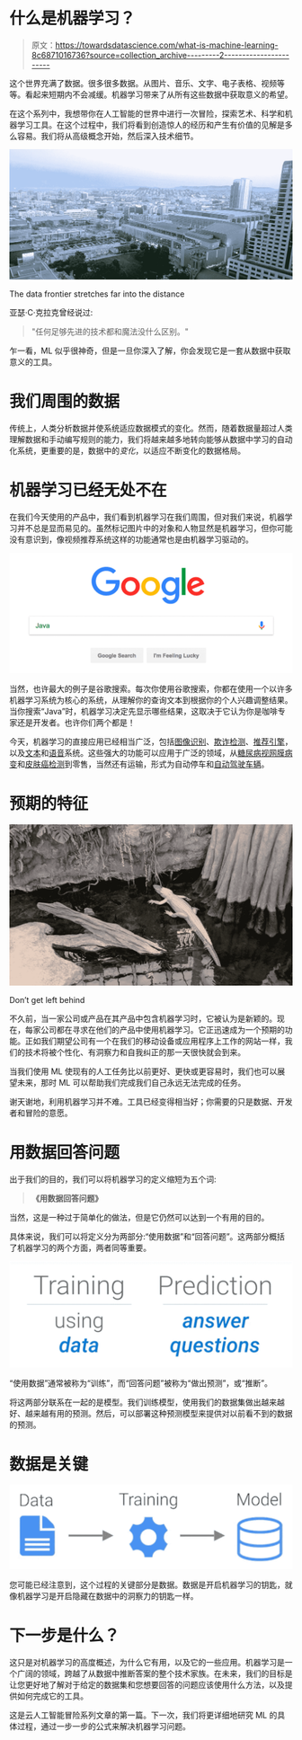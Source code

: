 # 什么是机器学习？

> 原文：<https://towardsdatascience.com/what-is-machine-learning-8c6871016736?source=collection_archive---------2----------------------->

这个世界充满了数据。很多很多数据。从图片、音乐、文字、电子表格、视频等等。看起来短期内不会减缓。机器学习带来了从所有这些数据中获取意义的希望。

在这个系列中，我想带你在人工智能的世界中进行一次冒险，探索艺术、科学和机器学习工具。在这个过程中，我们将看到创造惊人的经历和产生有价值的见解是多么容易。我们将从高级概念开始，然后深入技术细节。

![](img/2cb4a75c82e667005b2cb83728f5eab0.png)

The data frontier stretches far into the distance

亚瑟·C·克拉克曾经说过:

> "任何足够先进的技术都和魔法没什么区别。"

乍一看，ML 似乎很神奇，但是一旦你深入了解，你会发现它是一套从数据中获取意义的工具。

# 我们周围的数据

传统上，人类分析数据并使系统适应数据模式的变化。然而，随着数据量超过人类理解数据和手动编写规则的能力，我们将越来越多地转向能够从数据中学习的自动化系统，更重要的是，数据中的*变化*，以适应不断变化的数据格局。

# 机器学习已经无处不在

在我们今天使用的产品中，我们看到机器学习在我们周围，但对我们来说，机器学习并不总是显而易见的。虽然标记图片中的对象和人物显然是机器学习，但你可能没有意识到，像视频推荐系统这样的功能通常也是由机器学习驱动的。

![](img/394a1e60ab3ec92ee529ea00cfd092c9.png)

当然，也许最大的例子是谷歌搜索。每次你使用谷歌搜索，你都在使用一个以许多机器学习系统为核心的系统，从理解你的查询文本到根据你的个人兴趣调整结果。当你搜索“Java”时，机器学习决定先显示哪些结果，这取决于它认为你是咖啡专家还是开发者。也许你们两个都是！

今天，机器学习的直接应用已经相当广泛，包括[图像识别](https://cloud.google.com/vision/)、[欺诈检测](https://cloud.google.com/blog/big-data/2017/08/how-wepay-uses-stream-analytics-for-real-time-fraud-detection-using-gcp-and-apache-kafka)、[推荐引擎](https://cloud.google.com/solutions/recommendations-using-machine-learning-on-compute-engine)，以及[文本](https://cloud.google.com/natural-language/)和[语音](https://deepmind.com/blog/wavenet-generative-model-raw-audio/)系统。这些强大的功能可以应用于广泛的领域，从[糖尿病视网膜病变](https://blog.google/topics/machine-learning/detecting-diabetic-eye-disease-machine-learning/)和[皮肤癌检测](http://cs.stanford.edu/people/esteva/nature/)到零售，当然还有运输，形式为自动停车和[自动驾驶车辆](https://waymo.com/)。

# 预期的特征

![](img/13d3b57f720313462820ae1e0b4fecf0.png)

Don’t get left behind

不久前，当一家公司或产品在其产品中包含机器学习时，它被认为是新颖的。现在，每家公司都在寻求在他们的产品中使用机器学习。它正迅速成为一个预期的功能。正如我们期望公司有一个在我们的移动设备或应用程序上工作的网站一样，我们的技术将被个性化、有洞察力和自我纠正的那一天很快就会到来。

当我们使用 ML 使现有的人工任务比以前更好、更快或更容易时，我们也可以展望未来，那时 ML 可以帮助我们完成我们自己永远无法完成的任务。

谢天谢地，利用机器学习并不难。工具已经变得相当好；你需要的只是数据、开发者和冒险的意愿。

# 用数据回答问题

出于我们的目的，我们可以将机器学习的定义缩短为五个词:

> **《用数据回答问题》**

当然，这是一种过于简单化的做法，但是它仍然可以达到一个有用的目的。

具体来说，我们可以将定义分为两部分:“使用数据”和“回答问题”。这两部分概括了机器学习的两个方面，两者同等重要。

![](img/e045ae0d0e2fdcdcd43cb5dca6fc5c50.png)

“使用数据”通常被称为“训练”，而“回答问题”被称为“做出预测”，或“推断”。

将这两部分联系在一起的是模型。我们训练模型，使用我们的数据集做出越来越好、越来越有用的预测。然后，可以部署这种预测模型来提供对以前看不到的数据的预测。

# 数据是关键

![](img/19deb4c031b36861015ec7407358ed06.png)

您可能已经注意到，这个过程的关键部分是数据。数据是开启机器学习的钥匙，就像机器学习是开启隐藏在数据中的洞察力的钥匙一样。

# 下一步是什么？

这只是对机器学习的高度概述，为什么它有用，以及它的一些应用。机器学习是一个广阔的领域，跨越了从数据中推断答案的整个技术家族。在未来，我们的目标是让您更好地了解对于给定的数据集和您想要回答的问题应该使用什么方法，以及提供如何完成它的工具。

这是云人工智能冒险系列文章的第一篇。下一次，我们将更详细地研究 ML 的具体过程，通过一步一步的公式来解决机器学习问题。